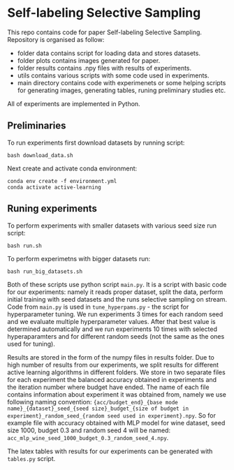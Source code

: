 # Self-labeling Selective Sampling

This repo contains code for paper Self-labeling Selective Sampling.
Repository is organised as follow:

* folder data contains script for loading data and stores datasets.
* folder plots contains images generated for paper.
* folder results contains .npy files with results of experiments.
* utils contains various scripts with some code used in experiments.
* main directory contains code with experimenets or some helping scripts for generating images, generating tables, runing preliminary studies etc.

All of experiments are implemented in Python. 

## Preliminaries

To run experiments first download datasets by running script:

```
bash download_data.sh
```

Next create and activate conda environment:

```
conda env create -f environment.yml
conda activate active-learning
```

## Runing experiments

To perform experiments with smaller datasets with various seed size run script:

```
bash run.sh
```

To perform experimetns with bigger datasets run:

```
bash run_big_datasets.sh
```

Both of these scripts use python script `main.py`. It is a script with basic code for our experiments: namely it reads proper dataset, split the data, perform initial training with seed datasets and the runs selective sampling on stream. Code from `main.py` is used in `tune_hyperpams.py` - the script for hyperparameter tuning. We run experiments 3 times for each random seed and we evaluate multiple hyperparameter values. After that best value is determined automatically and we run experiments 10 times with selected hyperaparamters and for different random seeds (not the same as the ones used for tuning). 

Results are stored in the form of the numpy files in results folder. Due to high number of results from our experiments, we split results for different active learning algorithms in different folders. We store in two separate files for each experiment the balanced accuracy obtained in experiments and the iteration number where budget have ended. The name of each file contains information about experiment it was obtained from, namely we use following naming convention: `{acc/budget_end}_{base mode name}_{dataset}_seed_{seed size}_budget_{size of budget in experiment}_random_seed_{random seed used in experiment}.npy`. So for example file with accuracy obtained with MLP model for wine dataset, seed size 1000, budget 0.3 and random seed 4 will be named: `acc_mlp_wine_seed_1000_budget_0.3_random_seed_4.npy`.

The latex tables with results for our experiments can be generated with `tables.py` script. 